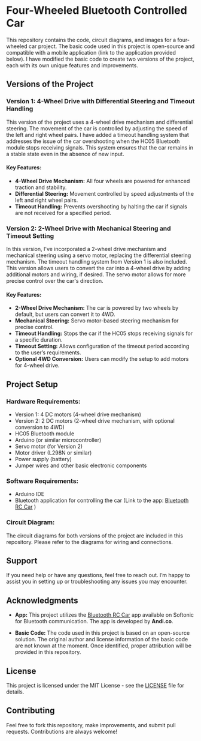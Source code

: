 # Four-Wheeled Bluetooth Controlled Car

This repository contains the code, circuit diagrams, and images for a four-wheeled car project. The basic code used in this project is open-source and compatible with a mobile application (link to the application provided below). I have modified the basic code to create two versions of the project, each with its own unique features and improvements.

## Versions of the Project

### **Version 1: 4-Wheel Drive with Differential Steering and Timeout Handling**
This version of the project uses a 4-wheel drive mechanism and differential steering. The movement of the car is controlled by adjusting the speed of the left and right wheel pairs. I have added a timeout handling system that addresses the issue of the car overshooting when the HC05 Bluetooth module stops receiving signals. This system ensures that the car remains in a stable state even in the absence of new input.

#### **Key Features:**
- **4-Wheel Drive Mechanism:** All four wheels are powered for enhanced traction and stability.
- **Differential Steering:** Movement controlled by speed adjustments of the left and right wheel pairs.
- **Timeout Handling:** Prevents overshooting by halting the car if signals are not received for a specified period.

### **Version 2: 2-Wheel Drive with Mechanical Steering and Timeout Setting**
In this version, I've incorporated a 2-wheel drive mechanism and mechanical steering using a servo motor, replacing the differential steering mechanism. The timeout handling system from Version 1 is also included. This version allows users to convert the car into a 4-wheel drive by adding additional motors and wiring, if desired. The servo motor allows for more precise control over the car's direction.

#### **Key Features:**
- **2-Wheel Drive Mechanism:** The car is powered by two wheels by default, but users can convert it to 4WD.
- **Mechanical Steering:** Servo motor-based steering mechanism for precise control.
- **Timeout Handling:** Stops the car if the HC05 stops receiving signals for a specific duration.
- **Timeout Setting:** Allows configuration of the timeout period according to the user’s requirements.
- **Optional 4WD Conversion:** Users can modify the setup to add motors for 4-wheel drive.

## **Project Setup**

### **Hardware Requirements:**
- Version 1: 4 DC motors (4-wheel drive mechanism)
- Version 2: 2 DC motors (2-wheel drive mechanism, with optional conversion to 4WD)
- HC05 Bluetooth module
- Arduino (or similar microcontroller)
- Servo motor (for Version 2)
- Motor driver (L298N or similar)
- Power supply (battery)
- Jumper wires and other basic electronic components

### **Software Requirements:**
- Arduino IDE
- Bluetooth application for controlling the car (Link to the app: [Bluetooth RC Car](https://bluetooth-rc-car.en.softonic.com/android) )

### **Circuit Diagram:**
The circuit diagrams for both versions of the project are included in this repository. Please refer to the diagrams for wiring and connections.

## **Support**

If you need help or have any questions, feel free to reach out. I’m happy to assist you in setting up or troubleshooting any issues you may encounter.

## **Acknowledgments**

- **App:** This project utilizes the [Bluetooth RC Car](https://bluetooth-rc-car.en.softonic.com/android) app available on Softonic for Bluetooth communication. The app is developed by **Andi.co**. 

- **Basic Code:** The code used in this project is based on an open-source solution. The original author and license information of the basic code are not known at the moment. Once identified, proper attribution will be provided in this repository.


## **License**

This project is licensed under the MIT License - see the [LICENSE](LICENSE) file for details.

## **Contributing**

Feel free to fork this repository, make improvements, and submit pull requests. Contributions are always welcome!
